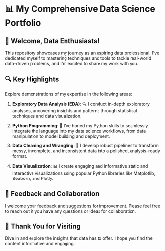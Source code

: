 # 📊 My Comprehensive Data Science Portfolio

## 👋 Welcome, Data Enthusiasts!

This repository showcases my journey as an aspiring data professional. I've dedicated myself to mastering techniques and tools to tackle real-world data-driven problems, and I'm excited to share my work with you.

## 🔍 Key Highlights

Explore demonstrations of my expertise in the following areas:

1. **Exploratory Data Analysis (EDA)**: 🔍 I conduct in-depth exploratory analyses, uncovering insights and patterns through statistical techniques and data visualization.

2. **Python Programming**: 🐍 I've honed my Python skills to seamlessly integrate the language into my data science workflows, from data manipulation to model building and deployment.

3. **Data Cleaning and Wrangling**: 🧹 I develop robust pipelines to transform messy, incomplete, and inconsistent data into a polished, analysis-ready format.

4. **Data Visualization**: 📊 I create engaging and informative static and interactive visualizations using popular Python libraries like Matplotlib, Seaborn, and Plotly.

## 💬 Feedback and Collaboration

I welcome your feedback and suggestions for improvement. Please feel free to reach out if you have any questions or ideas for collaboration.

## 🙏 Thank You for Visiting

Dive in and explore the insights that data has to offer. I hope you find the content informative and engaging.
